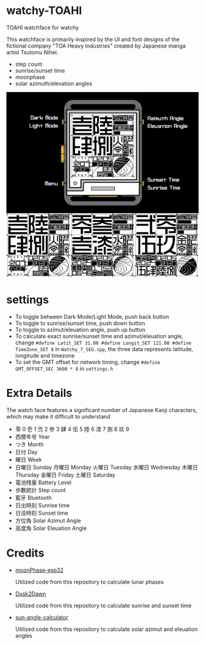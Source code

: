 # watchy-TOAHI

TOAHI watchface for watchy

This watchface is primarily inspired by the UI and font designs of the fictional company "TOA Heavy Industries" created by Japanese manga artist Tsutomu Nihei.

* step count
* sunrise/sunset time
* moonphase
* solar azimuth/elevation angles

![picture](/assets/pic.png)

# settings

* To toggle between Dark Mode/Light Mode, push back button
* To toggle to sunrise/sunset time, push down button
* To toggle to azimut/eleuation angle, push up button
* To calculate exact sunrise/sunset time and azimut/eleuation angle, change `#define Latit_SET 31.00 #define Longit_SET 121.00 #define TimeZone_SET 8` in `Watchy_7_SEG.cpp`, the three data represents latitude, longitude and timezone
* To set the GMT offset for network timing, change `#define GMT_OFFSET_SEC 3600 * 8` in `settings.h`

# Extra Details

The watch face features a significant number of Japanese Kanji characters, which may make it difficult to understand

* 零 0 壱 1 弐 2 参 3 肆 4 伍 5 陸 6 漆 7 捌 8 玖 9
* 西暦年号 Year
* つき Month
* 日付 Day
* 曜日 Week
* 日曜日 Sunday 月曜日 Monday 火曜日 Tuesday 水曜日 Wednesday 木曜日 Thursday 金曜日 Friday 土曜日 Saturday
* 電池残量 Battery Level
* 歩數統計 Step count
* 藍牙 Bluetooth
* 日出時刻 Sunrise time
* 日没時刻 Sunset time
* 方位角 Solar Azimut Angle
* 高度角 Solar Eleuation Angle

# Credits

* [moonPhase-esp32](https://github.com/CelliesProjects/moonPhase-esp32) 

  Utilized code from this repository to calculate lunar phases

* [Dusk2Dawn](https://github.com/dmkishi/Dusk2Dawn)

  Utilized code from this repository to calculate sunrise and sunset time

* [sun-angle-calculator](https://github.com/sandervanthul/sun-angle-calculator)

  Utilized code from this repository to calculate solar azimut and eleuation angles
